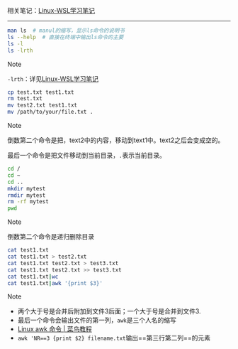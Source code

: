 
相关笔记：[Linux-WSL学习笔记](Linux-WSL学习笔记.md)

---


```bash
man ls  # manul的缩写，显示ls命令的说明书
ls --help  # 直接在终端中输出ls命令的主要
ls -l
ls -lrth 
```

>[!Note]
>`-lrth`：详见[Linux-WSL学习笔记](Linux-WSL学习笔记.md)


```bash
cp test.txt test1.txt
rm test.txt
mv test2.txt test1.txt
mv /path/to/your/file.txt .
```

>[!Note]
>倒数第二个命令是把，text2中的内容，移动到text1中。text2之后会变成空的。
>
>最后一个命令是把文件移动到当前目录，`.`表示当前目录。


```bash
cd /
cd ~
cd ..
mkdir mytest
rmdir mytest
rm -rf mytest
pwd
```

>[!Note]
>倒数第二个命令是递归删除目录


```bash
cat test1.txt
cat test1.txt > test2.txt
cat test1.txt test2.txt > test3.txt
cat test1.txt test2.txt >> test3.txt
cat test1.txt|wc
cat test1.txt|awk '{print $3}'
```

>[!Note]
>* 两个大于号是合并后附加到文件3后面；一个大于号是合并到文件3.
>* 最后一个命令会输出文件的第一列，`awk`是三个人名的缩写
>* [Linux awk 命令 | 菜鸟教程](https://www.runoob.com/linux/linux-comm-awk.html)
>* `awk 'NR==3 {print $2} filename.txt`输出==第三行第二列==的元素

